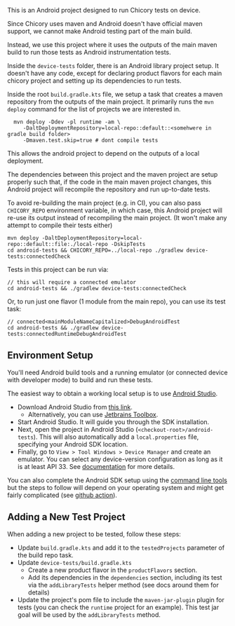This is an Android project designed to run Chicory tests on device.

Since Chicory uses maven and Android doesn't have official maven
support, we cannot make Android testing part of the main build.

Instead, we use this project where it uses the outputs of the
main maven build to run those tests as Android instrumentation tests.

Inside the `device-tests` folder, there is an Android library project
setup. It doesn't have any code, except for declaring product flavors
for each main chicory project and setting up its dependencies to run
tests.

Inside the root `build.gradle.kts` file, we setup a task that creates a
maven repository from the outputs of the main project. It primarily runs the
`mvn deploy` command for the list of projects we are interested in.
```
  mvn deploy -Ddev -pl runtime -am \
     -DaltDeploymentRepository=local-repo::default::<somehwere in gradle build folder>
     -Dmaven.test.skip=true # dont compile tests
```
This allows the android project to depend on the outputs of a local deployment.

The dependencies between this project and the maven project are setup properly
such that, if the code in the main maven project changes, this Android project
will recompile the repository and run up-to-date tests.

To avoid re-building the main project (e.g. in CI), you can also pass
`CHICORY_REPO` environment variable, in which case, this Android project will
re-use its output instead of recompiling the main project.
(It won't make any attempt to compile their tests either)
```
mvn deploy -DaltDeploymentRepository=local-repo::default::file:./local-repo -DskipTests
cd android-tests && CHICORY_REPO=../local-repo ./gradlew device-tests:connectedCheck
```

Tests in this project can be run via:
```
// this will require a connected emulator
cd android-tests && ./gradlew device-tests:connectedCheck
```

Or, to run just one flavor (1 module from the main repo), you can use its test task:
```
// connected<mainModuleNameCapitalized>DebugAndroidTest
cd android-tests && ./gradlew device-tests:connectedRuntimeDebugAndroidTest
```

## Environment Setup
You'll need Android build tools and a running emulator (or connected device with developer
mode) to build and run these tests.

The easiest way to obtain a working local setup is to use
[Android Studio](https://developer.android.com/studio).

* Download Android Studio from [this link](https://developer.android.com/studio).
  * Alternatively, you can use [Jetbrains Toolbox](https://www.jetbrains.com/toolbox-app/).
* Start Android Studio. It will guide you through the SDK installation.
* Next, open the project in Android Studio (`<checkout-root>/android-tests`). This will also
  automatically add a `local.properties` file, specifying your Android SDK location.
* Finally, go to `View > Tool Windows > Device Manager` and create an emulator. You can select
  any device-version configuration as long as it is at least API 33. See
  [documentation](https://developer.android.com/studio/run/managing-avds) for more details.


You can also complete the Android SDK setup using the
[command line tools](https://developer.android.com/tools) but the steps to follow will depend on
your operating system and might get fairly complicated
(see [github action](https://github.com/ReactiveCircus/android-emulator-runner/blob/main/src/sdk-installer.ts#L7)).

## Adding a New Test Project
When adding a new project to be tested, follow these steps:
* Update `build.gradle.kts` and add it to the `testedProjects` parameter of the build repo task.
* Update `device-tests/build.gradle.kts`
  * Create a new product flavor in the `productFlavors` section.
  * Add its dependencies in the `dependencies` section, including its test via the
    `addLibraryTests` helper method (see docs around them for details)
* Update the project's pom file to include the `maven-jar-plugin` plugin for tests (you can check
  the `runtime` project for an example). This test jar goal will be used by the `addLibraryTests`
  method.
